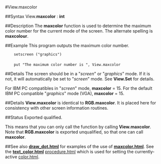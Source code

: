 
#View.maxcolor

##Syntax
View.**maxcolor** : **int**


##Description
The **maxcolor** function is used to determine the maximum color number for the current mode of the screen. The alternate spelling is **maxcolour**.


##Example
This program outputs the maximum color number.

        setscreen ("graphics")
        
        put "The maximum color number is ", View.maxcolor
##Details
The screen should be in a "_screen_" or "_graphics_" mode. If it is not, it will automatically be set to "_screen_" mode. See **View.Set** for details.

For IBM PC compatibles in "_screen_" mode, **maxcolor** = 15. For the default IBM PC compatible "_graphics_" mode (VGA), **maxcolor** = 15.


##Details
**View.maxcolor** is identical to **RGB.maxcolor**.  It is placed here for consistency with other screen information routines.


##Status
Exported qualified.

This means that you can only call the function by calling **View.maxcolor**. Note that **RGB.maxcolor** is exported unqualified, so that one can call **maxcolor**.


##See also
**[draw_dot.html](Draw.Dot)** for examples of the use of **[maxcolor.html](maxcolor)**. See the **[text_color.html](Text.Color)** [procedure.html](procedure) which is used for setting the currently-active [color.html](color).

